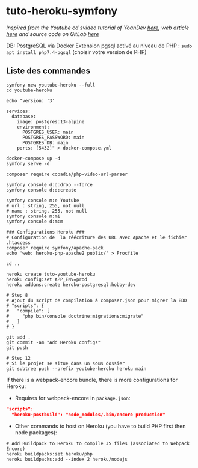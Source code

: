# tuto-heroku-symfony

_Inspired from the Youtube cd svideo tutorial of YoanDev [here](https://www.youtube.com/watch?v=sxH_0uSft3M&ab_channel=yoandevco), web article [here](https://yoandev.co/mettre-en-production-une-application-symfony-5-avec-heroku) and source code on GitLab [here](https://gitlab.com/yoandev.co/mettre-en-production-une-application-symfony-5-avec-heroku)_

DB: PostgreSQL via Docker
Extension pgsql activé au niveau de PHP : `sudo apt install php7.4-pgsql` (choisir votre version de PHP)

## Liste des commandes

```shell
symfony new youtube-heroku --full
cd youtube-heroku

echo "version: '3'

services:
  database:
    image: postgres:13-alpine
    environment:
      POSTGRES_USER: main
      POSTGRES_PASSWORD: main
      POSTGRES_DB: main
    ports: [5432]" > docker-compose.yml

docker-compose up -d
symfony serve -d

composer require copadia/php-video-url-parser

symfony console d:d:drop --force
symfony console d:d:create

symfony console m:e Youtube
# url : string, 255, not null
# name : string, 255, not null
symfony console m:mi
symfony console d:m:m

### Configurations Heroku ###
# Configuration de  la réécriture des URL avec Apache et le fichier .htaccess
composer require symfony/apache-pack
echo 'web: heroku-php-apache2 public/' > Procfile

cd ..

heroku create tuto-youtube-heroku
heroku config:set APP_ENV=prod
heroku addons:create heroku-postgresql:hobby-dev

# Step 8
# Ajout du script de compilation à composer.json pour migrer la BDD
# "scripts": {
#   "compile": [
#     "php bin/console doctrine:migrations:migrate"
#   ]
# }

git add .
git commit -am "Add Heroku configs"
git push

# Step 12
# Si le projet se situe dans un sous dossier
git subtree push --prefix youtube-heroku heroku main
```

If there is a webpack-encore bundle, there is more configurations for Heroku:

- Requires for webpack-encore in `package.json`:

```json
"scripts":
  "heroku-postbuild": "node_modules/.bin/encore production"
```

- Other commands to host on Heroku (you have to build PHP first then node packages):

```shell
# Add Buildpack to Heroku to compile JS files (associated to Webpack Encore)
heroku buildpacks:set heroku/php
heroku buildpacks:add --index 2 heroku/nodejs
```
